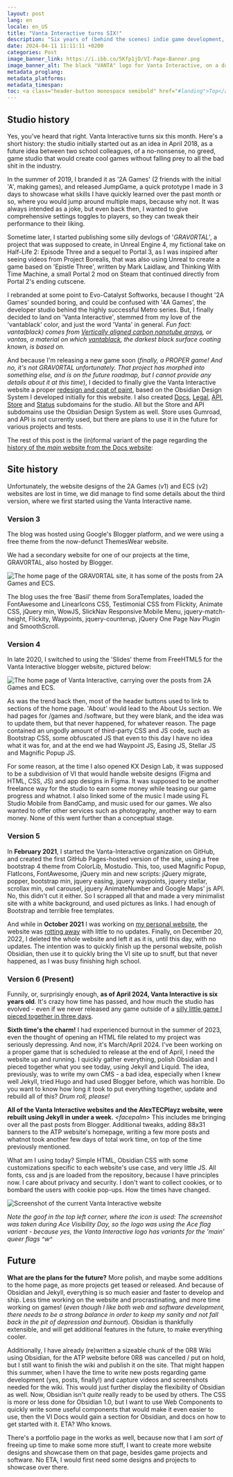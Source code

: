```yaml
---
layout: post
lang: en
locale: en_US
title: "Vanta Interactive turns SIX!"
description: "Six years of (behind the scenes) indie game development, new website and the future."
date: 2024-04-11 11:11:11 +0200
categories: Post
image_banner_link: https://i.ibb.co/5Kfp1jD/VI-Page-Banner.png
image_banner_alt: The black "VANTA" logo for Vanta Interactive, on a dark blue to gray grid background that uses subtle light gray for the grid markings.
metadata_proglang:
metadata_platforms:
metadata_timespan:
toc: <a class="header-button monospace semibold" href="#landing">Top</a><br><a class="header-button monospace semibold" href="#studio-history">Studio History</a><br><a class="header-button monospace semibold" href="#site-history">Site History</a><br><a class="header-button monospace medium" href="#version-3">Version 3</a><br><a class="header-button monospace medium" href="#version-4">Version 4</a><br><a class="header-button monospace medium" href="#version-5">Version 5</a><br><a class="header-button monospace medium" href="#version-6-present">Version 6 (Present)</a><br><a class="header-button monospace semibold" href="#future">Future</a>
---
```


## Studio history

Yes, you've heard that right. Vanta Interactive turns six this month. Here's a short history: the studio initially started out as an idea in April 2018, as a future idea between two school colleagues, of a no-nonsense, no greed, game studio that would create cool games without falling prey to all the bad shit in the industry.

In the summer of 2019, I branded it as '2A Games' (2 friends with the initial 'A', making games), and released JumpGame, a quick prototype I made in 3 days to showcase what skills I have quickly learned over the past month or so, where you would jump around multiple maps, because why not. It was always intended as a joke, but even back then, I wanted to give comprehensive settings toggles to players, so they can tweak their performance to their liking.

Sometime later, I started publishing some silly devlogs of '*GRAV0RTAL*', a project that was supposed to create, in Unreal Engine 4, my fictional take on Half-Life 2: Episode Three and a sequel to Portal 3, as I was inspired after seeing videos from Project Borealis, that was also using Unreal to create a game based on 'Epistle Three', written by Mark Laidlaw, and Thinking With Time Machine, a small Portal 2 mod on Steam that continued directly from Portal 2's ending cutscene.

I rebranded at some point to Evo-Catalyst Softworks, because I thought '2A Games' sounded boring, and could be confused with '4A Games', the developer studio behind the highly successful Metro series. But, I finally decided to land on 'Vanta Interactive', stemmed from my love of the 'vantablack' color, and just the word 'Vanta' in general. *Fun fact: vanta(black) comes from [Vertically aligned carbon nanotube arrays](https://en.wikipedia.org/wiki/Vertically_aligned_carbon_nanotube_arrays), or vantas, a material on which [vantablack](https://en.wikipedia.org/wiki/Vantablack), the darkest black surface coating known, is based on.*

And because I'm releasing a new game soon (*finally, a PROPER game! And no, it's not GRAV0RTAL unfortunately. That project has morphed into something else, and is on the future roadmap, but I cannot provide any details about it at this time*), I decided to finally give the Vanta Interactive website a proper [redesign and coat of paint](https://vantainteractive.com/en/), based on the Obsidian Design System I developed initially for this website. I also created [Docs](https://docs.vantainteractive.com/en/), [Legal](https://legal.vantainteractive.com), [API](https://api.vantainteractive.com), [Store](https://store.vantainteractive.com) and [Status](https://status.vantainteractive.com) subdomains for the studio. All but the Store and API subdomains use the Obsidian Design System as well. Store uses Gumroad, and API is not currently used, but there are plans to use it in the future for various projects and tests.

The rest of this post is the (in)formal variant of the page regarding the [history of the *main* website from the Docs website](https://docs.vantainteractive.com/en/websites/main):

## Site history

Unfortunately, the website designs of the 2A Games (v1) and ECS (v2) websites are lost in time, we did manage to find some details about the third version, where we first started using the Vanta Interactive name.

### Version 3

The blog was hosted using Google's Blogger platform, and we were using a free theme from the now-defunct ThemesWear website.

We had a secondary website for one of our projects at the time, GRAV0RTAL, also hosted by Blogger.

![The home page of the GRAV0RTAL site, it has some of the posts from 2A Games and ECS.](https://i.ibb.co/f982Frk/VI-Site-Archive-GV2020.png "The home page of the GRAV0RTAL site, it has some of the posts from 2A Games and ECS.")

The blog uses the free 'Basil' theme from SoraTemplates, loaded the FontAwesome and LinearIcons CSS, Testimonial CSS from Flickity, Animate CSS, jQuery min, WowJS, SlickNav Responsive Mobile Menu, jquery-match-height, Flickity, Waypoints, jquery-counterup, jQuery One Page Nav Plugin and SmoothScroll.

### Version 4

In late 2020, I switched to using the 'Slides' theme from FreeHTML5 for the Vanta Interactive blogger website, pictured below:

![The home page of Vanta Interactive, carrying over the posts from 2A Games and ECS.](https://i.ibb.co/4JxmkZb/VI-Site-Archive-2021.png "The home page of Vanta Interactive, carrying over the posts from 2A Games and ECS.")

As was the trend back then, most of the header buttons used to link to sections of the home page. 'About' would lead to the About Us section. We had pages for /games and /software, but they were blank, and the idea was to update them, but that never happened, for whatever reason. The page contained an ungodly amount of third-party CSS and JS code, such as Bootstrap CSS, some obfuscated JS that even to this day I have no idea what it was for, and at the end we had Waypoint JS, Easing JS, Stellar JS and Magnific Popup JS.

For some reason, at the time I also opened KX Design Lab, it was supposed to be a subdivision of VI that would handle website designs (Figma and HTML, CSS, JS) and app designs in Figma. It was supposed to be another freelance way for the studio to earn some money while teasing our game progress and whatnot. I also linked some of the music I made using FL Studio Mobile from BandCamp, and music used for our games. We also wanted to offer other services such as photography, another way to earn money. None of this went further than a conceptual stage.

### Version 5

In **February 2021**, I started the Vanta-Interactive organization on GitHub, and created the first GitHub Pages-hosted version of the site, using a free bootstrap 4 theme from ColorLib, Mostudio. This, too, used Magnific Popup, FlatIcons, FontAwesome, jQuery min and new scripts: jQuery migrate, popper, bootstrap min, jquery easing, jquery waypoints, jquery stellar, scrollax min, owl carousel, jquery AnimateNumber and Google Maps' js API. No, this didn't cut it either. So I scrapped all that and made a very minimalist site with a white background, and used pictures as links. I had enough of Bootstrap and terrible free templates.

And while in **October 2021** I was working on [my personal website](https://web.archive.org/web/20211001172806/https://alexhowell2a.github.io/), the website was [rotting away](https://web.archive.org/web/20210317220123/https://vanta-interactive.github.io/) with little to no updates. Finally, on December 20, 2022, I deleted the whole website and left it as it is, until this day, with no updates. The intention was to quickly finish up the personal website, polish Obsidian, then use it to quickly bring the VI site up to snuff, but that never happened, as I was busy finishing high school.

### Version 6 (Present)

Funnily, or, surprisingly enough, **as of April 2024, Vanta Interactive is six years old**. It's crazy how time has passed, and how much the studio has evolved - even if we never released any game outside of a [silly little game I pieced together in three days](https://vantainteractive.com/en/games/JumpGame). 

**Sixth time's the charm!** I had experienced burnout in the summer of 2023, even the thought of opening an HTML file related to my project was seriously depressing. And now, it's March/April 2024. I've been working on a proper game that is scheduled to release at the end of April, I need the website up and running. I quickly gather everything, polish Obsidian and I pieced together what you see today, using Jekyll and Liquid. The idea, previously, was to write my own CMS - a bad idea, especially when I knew well Jekyll, tried Hugo and had used Blogger before, which was horrible. Do you want to know how long it took to put everything together, update and rebuild all of this? *Drum roll, please!*

**All of the Vanta Interactive websites and the AlexTECPlayz website, were rebuilt using Jekyll in under a week.** *\<facepalm>* This includes me bringing over all the past posts from Blogger. Additional tweaks, adding 88x31 banners to the ATP website's homepage, writing a few more posts and whatnot took another few days of total work time, on top of the time previously mentioned.

What am I using today? Simple HTML, Obsidian CSS with some customizations specific to each website's use case, and very little JS. All fonts, css and js are loaded from the repository, because I have principles now. I care about privacy and security. I don't want to collect cookies, or to bombard the users with cookie pop-ups. How the times have changed.

![Screenshot of the current Vanta Interactive website](https://i.ibb.co/FqCnnyn/mainsite.png "Screenshot of the current Vanta Interactive website")

*Note the goof in the top left corner, where the icon is used: The screenshot was taken during Ace Visibility Day, so the logo was using the Ace flag variant - because yes, the Vanta Interactive logo has variants for the 'main' queer flags ^w^*

## Future

**What are the plans for the future?** More polish, and maybe some additions to the home page, as more projects get teased or released. And because of Obsidian and Jekyll, everything is so much easier and faster to develop and ship. Less time working on the website and procrastinating, and more time working on games! (*even though I like both web and software development, there needs to be a strong balance in order to keep my sanity and not fall back in the pit of depression and burnout*). Obsidian is thankfully extensible, and will get additional features in the future, to make everything cooler.

Additionally, I have already (re)written a sizeable chunk of the 0R8 Wiki using Obsidian, for the ATP website before 0R8 was cancelled / put on hold, but I still want to finish the wiki and publish it on the site. That might happen this summer, when I have the time to write new posts regarding game development (yes, posts, finally!) and capture videos and screenshots needed for the wiki. This would just further display the flexibility of Obsidian as well. Now, Obsidian isn't *quite* really ready to be used by others. The CSS is more or less done for Obsidian 1.0, but I want to use Web Components to quickly write some useful components that would make it even easier to use, then the VI Docs would gain a section for Obsidian, and docs on how to get started with it. ETA? Who knows.

There's a portfolio page in the works as well, because now that I am *sort of* freeing up time to make some more stuff, I want to create more website designs and showcase them on that page, besides game projects and software. No ETA, I would first need some designs and projects to showcase over there.
